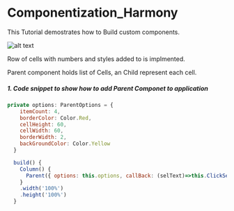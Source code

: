 # Componentization_Harmony

This Tutorial demostrates how to Build custom components.

![alt text](https://github.com/PatExplores/Componentization_Harmony/tree/main/screenshot/screen.jpg "Demo Screen")

Row of cells with numbers and styles added to is implmented.

Parent component holds list of Cells, an Child represent each cell.

##### 1. Code snippet to show how to add Parent Componet to application

```javascript
private options: ParentOptions = {
    itemCount: 4,
    borderColor: Color.Red,
    cellHeight: 60,
    cellWidth: 60,
    borderWidth: 2,
    backGroundColor: Color.Yellow
  }

  build() {
    Column() {
      Parent({ options: this.options, callBack: (selText)=>this.ClickSel(selText) })
    }
    .width('100%')
    .height('100%')
  }
  ```